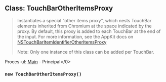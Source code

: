 ## Class: TouchBarOtherItemsProxy

> Instantiates a special "other items proxy", which nests TouchBar elements inherited from Chromium at the space indicated by the proxy. By default, this proxy is added to each TouchBar at the end of the input. For more information, see the AppKit docs on [NSTouchBarItemIdentifierOtherItemsProxy](https://developer.apple.com/documentation/appkit/nstouchbaritemidentifierotheritemsproxy)
> 
> Note: Only one instance of this class can be added per TouchBar.

Proces-ul: [Main](../tutorial/application-architecture.md#main-and-renderer-processes) - Principal</0>

### `new TouchBarOtherItemsProxy()`
